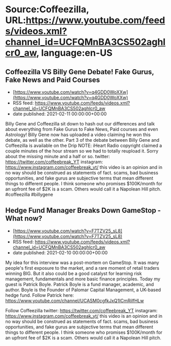 # Source:Coffeezilla, URL:https://www.youtube.com/feeds/videos.xml?channel_id=UCFQMnBA3CS502aghlcr0_aw, language:en-US

## Coffeezilla VS Billy Gene Debate! Fake Gurus, Fake News and Paid Courses
 - [https://www.youtube.com/watch?v=q4GDD0WoXXw](https://www.youtube.com/watch?v=q4GDD0WoXXw)
 - RSS feed: https://www.youtube.com/feeds/videos.xml?channel_id=UCFQMnBA3CS502aghlcr0_aw
 - date published: 2021-02-11 00:00:00+00:00

Billy Gene and Coffeezilla sit down to hash out our differences and talk about everything from Fake Gurus to Fake News, Paid courses and even Astrology!
Billy Gene now has uploaded a video claiming he won this debate, as well as the other.  Part 3 of the debate between Billy Gene and Coffeezilla is available on the Drip
NOTE: iHeart Radio copyright claimed a couple minutes of the hour stream so we had to totally reupload it. Sorry about the missing minute and a half or so. 
twitter: https://twitter.com/coffeebreak_YT
instagram: https://www.instagram.com/coffeebreak_yt/
this video is an opinion and in no way should be construed as statements of fact. scams, bad business opportunities, and fake gurus are subjective terms that mean different things to different people. I think someone who promises $100K/month for an upfront fee of $2K is a scam. Others would call it a Napolean Hill pitch.
#coffeezilla #billygene

## Hedge Fund Manager Breaks Down GameStop - What now?
 - [https://www.youtube.com/watch?v=F7TZV25_sL8](https://www.youtube.com/watch?v=F7TZV25_sL8)
 - RSS feed: https://www.youtube.com/feeds/videos.xml?channel_id=UCFQMnBA3CS502aghlcr0_aw
 - date published: 2021-02-10 00:00:00+00:00

My idea for this interview was a post-mortem on GameStop. It was many people's first exposure to the market, and a rare moment of retail traders winning BIG. But it also could be a good catalyst for learning risk management, fundamentals and more basic finance principles. Today my guest is Patrick Boyle. 
Patrick Boyle is a fund manager, academic, and author. Boyle is the Founder of Palomar Capital Management, a UK-based hedge fund.
Follow Patrick here: 
https://www.youtube.com/channel/UCASM0cgfkJxQ1ICmRilfHLw

Follow Coffeezilla
twitter: https://twitter.com/coffeebreak_YT
instagram: https://www.instagram.com/coffeebreak_yt/
this video is an opinion and in no way should be construed as statements of fact. scams, bad business opportunities, and fake gurus are subjective terms that mean different things to different people. I think someone who promises $100K/month for an upfront fee of $2K is a scam. Others would call it a Napolean Hill pitch.

